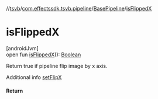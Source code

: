 //[tsvb](../../../index.md)/[com.effectssdk.tsvb.pipeline](../index.md)/[BasePipeline](index.md)/[isFlippedX](is-flipped-x.md)

# isFlippedX

[androidJvm]\
open fun [isFlippedX](is-flipped-x.md)(): [Boolean](https://kotlinlang.org/api/latest/jvm/stdlib/kotlin-stdlib/kotlin/-boolean/index.html)

Return true if pipeline flip image by x axis.

Additional info [setFlipX](set-flip-x.md)

#### Return

